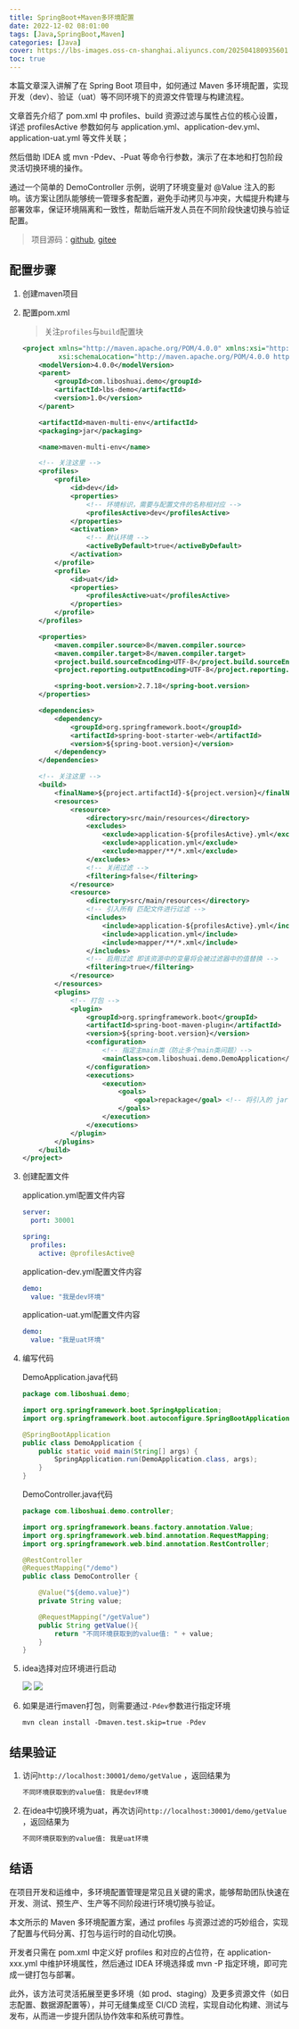 ```yaml
---
title: SpringBoot+Maven多环境配置
date: 2022-12-02 08:01:00
tags: [Java,SpringBoot,Maven]
categories: [Java]
cover: https://lbs-images.oss-cn-shanghai.aliyuncs.com/202504180935601.png
toc: true
---
```


本篇文章深入讲解了在 Spring Boot 项目中，如何通过 Maven 多环境配置，实现开发（dev）、验证（uat）等不同环境下的资源文件管理与构建流程。

文章首先介绍了 pom.xml 中 profiles、build 资源过滤与属性占位的核心设置，详述 profilesActive 参数如何与 application.yml、application-dev.yml、application-uat.yml 等文件关联；

然后借助 IDEA 或 mvn -Pdev、-Puat 等命令行参数，演示了在本地和打包阶段灵活切换环境的操作。

通过一个简单的 DemoController 示例，说明了环境变量对 @Value 注入的影响。该方案让团队能够统一管理多套配置，避免手动拷贝与冲突，大幅提升构建与部署效率，保证环境隔离和一致性，帮助后端开发人员在不同阶段快速切换与验证配置。

<!-- more -->

> 项目源码：[github](https://github.com/liboshuai01/lbs-demo/tree/master/maven-multi-env), [gitee](https://gitee.com/liboshuai01/lbs-demo/tree/master/maven-multi-env)

## 配置步骤

1. 创建maven项目

2. 配置pom.xml
    > 关注`profiles`与`build`配置块

    ```xml
    <project xmlns="http://maven.apache.org/POM/4.0.0" xmlns:xsi="http://www.w3.org/2001/XMLSchema-instance"
             xsi:schemaLocation="http://maven.apache.org/POM/4.0.0 http://maven.apache.org/xsd/maven-4.0.0.xsd">
        <modelVersion>4.0.0</modelVersion>
        <parent>
            <groupId>com.liboshuai.demo</groupId>
            <artifactId>lbs-demo</artifactId>
            <version>1.0</version>
        </parent>
    
        <artifactId>maven-multi-env</artifactId>
        <packaging>jar</packaging>
    
        <name>maven-multi-env</name>
    
        <!-- 关注这里 -->
        <profiles>
            <profile>
                <id>dev</id>
                <properties>
                    <!-- 环境标识，需要与配置文件的名称相对应 -->
                    <profilesActive>dev</profilesActive>
                </properties>
                <activation>
                    <!-- 默认环境 -->
                    <activeByDefault>true</activeByDefault>
                </activation>
            </profile>
            <profile>
                <id>uat</id>
                <properties>
                    <profilesActive>uat</profilesActive>
                </properties>
            </profile>
        </profiles>
    
        <properties>
            <maven.compiler.source>8</maven.compiler.source>
            <maven.compiler.target>8</maven.compiler.target>
            <project.build.sourceEncoding>UTF-8</project.build.sourceEncoding>
            <project.reporting.outputEncoding>UTF-8</project.reporting.outputEncoding>
    
            <spring-boot.version>2.7.18</spring-boot.version>
        </properties>
    
        <dependencies>
            <dependency>
                <groupId>org.springframework.boot</groupId>
                <artifactId>spring-boot-starter-web</artifactId>
                <version>${spring-boot.version}</version>
            </dependency>
        </dependencies>
    
        <!-- 关注这里 -->
        <build>
            <finalName>${project.artifactId}-${project.version}</finalName>
            <resources>
                <resource>
                    <directory>src/main/resources</directory>
                    <excludes>
                        <exclude>application-${profilesActive}.yml</exclude>
                        <exclude>application.yml</exclude>
                        <exclude>mapper/**/*.xml</exclude>
                    </excludes>
                    <!-- 关闭过滤 -->
                    <filtering>false</filtering>
                </resource>
                <resource>
                    <directory>src/main/resources</directory>
                    <!-- 引入所有 匹配文件进行过滤 -->
                    <includes>
                        <include>application-${profilesActive}.yml</include>
                        <include>application.yml</include>
                        <include>mapper/**/*.xml</include>
                    </includes>
                    <!-- 启用过滤 即该资源中的变量将会被过滤器中的值替换 -->
                    <filtering>true</filtering>
                </resource>
            </resources>
            <plugins>
                <!-- 打包 -->
                <plugin>
                    <groupId>org.springframework.boot</groupId>
                    <artifactId>spring-boot-maven-plugin</artifactId>
                    <version>${spring-boot.version}</version>
                    <configuration>
                        <!-- 指定主main类（防止多个main类问题）-->
                        <mainClass>com.liboshuai.demo.DemoApplication</mainClass>
                    </configuration>
                    <executions>
                        <execution>
                            <goals>
                                <goal>repackage</goal> <!-- 将引入的 jar 打入其中 -->
                            </goals>
                        </execution>
                    </executions>
                </plugin>
            </plugins>
        </build>
    </project>
    ```
   
3. 创建配置文件

    application.yml配置文件内容
    ```yml
    server:
      port: 30001
    
    spring:
      profiles:
        active: @profilesActive@
    ```
   
    application-dev.yml配置文件内容
    ```yml
    demo:
      value: "我是dev环境"
    ```
    
    application-uat.yml配置文件内容
    ```yml
    demo:
      value: "我是uat环境"
    ```
   
4. 编写代码
    
    DemoApplication.java代码
    ```java
    package com.liboshuai.demo;
    
    import org.springframework.boot.SpringApplication;
    import org.springframework.boot.autoconfigure.SpringBootApplication;
    
    @SpringBootApplication
    public class DemoApplication {
        public static void main(String[] args) {
            SpringApplication.run(DemoApplication.class, args);
        }
    }
    ```
    
    DemoController.java代码
    ```java
    package com.liboshuai.demo.controller;
    
    import org.springframework.beans.factory.annotation.Value;
    import org.springframework.web.bind.annotation.RequestMapping;
    import org.springframework.web.bind.annotation.RestController;
    
    @RestController
    @RequestMapping("/demo")
    public class DemoController {
    
        @Value("${demo.value}")
        private String value;
    
        @RequestMapping("/getValue")
        public String getValue(){
            return "不同环境获取到的value值: " + value;
        }
    }
    ```

5. idea选择对应环境进行启动

    ![](https://lbs-images.oss-cn-shanghai.aliyuncs.com/202504180947482.png)
    ![](https://lbs-images.oss-cn-shanghai.aliyuncs.com/202504180948853.png)

6. 如果是进行maven打包，则需要通过`-Pdev`参数进行指定环境

    ```shell
    mvn clean install -Dmaven.test.skip=true -Pdev
    ```

## 结果验证

1. 访问`http://localhost:30001/demo/getValue` ，返回结果为

    ```txt
    不同环境获取到的value值: 我是dev环境
    ```
   
2. 在idea中切换环境为uat，再次访问`http://localhost:30001/demo/getValue` ，返回结果为

    ```txt
    不同环境获取到的value值: 我是uat环境
    ```

## 结语

在项目开发和运维中，多环境配置管理是常见且关键的需求，能够帮助团队快速在开发、测试、预生产、生产等不同阶段进行环境切换与验证。

本文所示的 Maven 多环境配置方案，通过 profiles 与资源过滤的巧妙组合，实现了配置与代码分离、打包与运行时的自动化切换。

开发者只需在 pom.xml 中定义好 profiles 和对应的占位符，在 application-xxx.yml 中维护环境属性，然后通过 IDEA 环境选择或 mvn -P 指定环境，即可完成一键打包与部署。

此外，该方法可灵活拓展至更多环境（如 prod、staging）及更多资源文件（如日志配置、数据源配置等），并可无缝集成至 CI/CD 流程，实现自动化构建、测试与发布，从而进一步提升团队协作效率和系统可靠性。